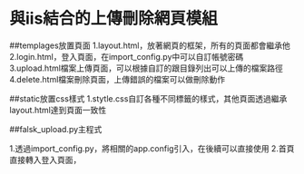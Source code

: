 # 與iis結合的上傳刪除網頁模組

##templages放置頁面
1.layout.html，放著網頁的框架，所有的頁面都會繼承他
2.login.html，登入頁面，在import_config.py中可以自訂帳號密碼
3.upload.html檔案上傳頁面，可以根據自訂的跟目錄列出可以上傳的檔案路徑
4.delete.html檔案刪除頁面，上傳錯誤的檔案可以做刪除動作

##static放置css樣式
1.stytle.css自訂各種不同標籤的樣式，其他頁面透過繼承layout.html達到頁面一致性


##falsk_upload.py主程式

1.透過import_config.py，將相關的app.config引入，在後續可以直接使用
2.首頁直接轉入登入頁面，
